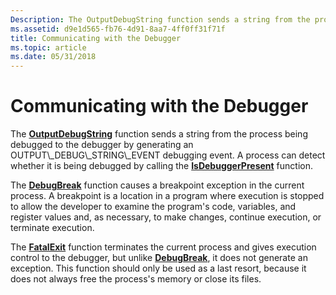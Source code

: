 ```yaml
---
Description: The OutputDebugString function sends a string from the process being debugged to the debugger by generating an OUTPUT\_DEBUG\_STRING\_EVENT debugging event. A process can detect whether it is being debugged by calling the IsDebuggerPresent function.
ms.assetid: d9e1d565-fb76-4d91-8aa7-4ff0ff31f71f
title: Communicating with the Debugger
ms.topic: article
ms.date: 05/31/2018
---
```


# Communicating with the Debugger

The [**OutputDebugString**](https://msdn.microsoft.com/library/Aa363362(v=VS.85).aspx) function sends a string from the process being debugged to the debugger by generating an OUTPUT\_DEBUG\_STRING\_EVENT debugging event. A process can detect whether it is being debugged by calling the [**IsDebuggerPresent**](https://msdn.microsoft.com/library/ms680345(v=VS.85).aspx) function.

The [**DebugBreak**](https://msdn.microsoft.com/library/ms679297(v=VS.85).aspx) function causes a breakpoint exception in the current process. A breakpoint is a location in a program where execution is stopped to allow the developer to examine the program's code, variables, and register values and, as necessary, to make changes, continue execution, or terminate execution.

The [**FatalExit**](/windows/desktop/api/WinBase/nf-winbase-fatalexit) function terminates the current process and gives execution control to the debugger, but unlike [**DebugBreak**](https://msdn.microsoft.com/library/ms679297(v=VS.85).aspx), it does not generate an exception. This function should only be used as a last resort, because it does not always free the process's memory or close its files.

 

 




